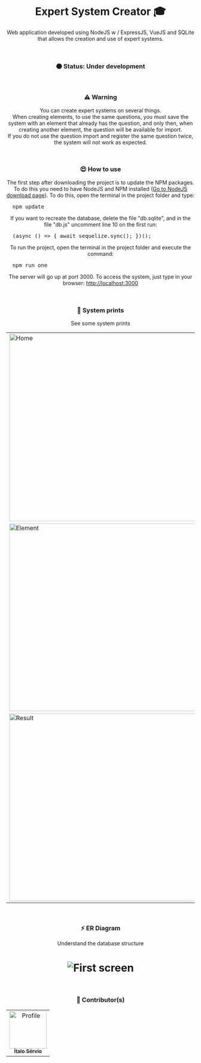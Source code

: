 <h1 align="center">Expert System Creator 🎓</h1>

<p align="center">
Web application developed using NodeJS w / ExpressJS, VueJS and SQLite that allows the creation and use of expert systems.
</p>

<br />

<h3 align="center">🟠 Status: Under development</h3>

<br />

<h3 align="center">⚠ Warning</h3>
<p align="center">You can create expert systems on several things. <br />
When creating elements, to use the same questions, you must save the system with an element that already has the question, and only then, when creating another element, the question will be available for import. <br />
If you do not use the question import and register the same question twice, the system will not work as expected.</p>

<br />

<h3 align="center">😍 How to use</h3>
<p align="center">The first step after downloading the project is to update the NPM packages. To do this you need to have NodeJS and NPM installed (<a href="https://nodejs.org/en/">Go to NodeJS download page</a>). To do this, open the terminal in the project folder and type:</p>
<pre>
  npm update
</pre>
<p align="center">If you want to recreate the database, delete the file "db.sqlite", and in the file "db.js" uncomment line 10 on the first run:</p>
<pre>
  (async () => { await sequelize.sync(); })();
</pre>
<p align="center">To run the project, open the terminal in the project folder and execute the command:</p>
<pre>
  npm run one
</pre>
<p align="center">The server will go up at port 3000. To access the system, just type in your browser: <a href="http://localhost:3000">http://localhost:3000</a></p>


<br />

<h3 align="center">📸 System prints</h3>
<p align="center">See some system prints</p>
<table>
	<tr>
		<td><img src="https://i.imgur.com/Mj26Prb.png" height="500px" width="500px" alt="Home"></td>
		<td><img src="https://i.imgur.com/e0L7iAB.png" height="500px" width="500px" alt="Manage"></td>
	</tr>
	<tr>
		<td><img src="https://i.imgur.com/mwxyN0q.png" height="500px" width="500px" alt="Element"></td>
		<td><img src="https://i.imgur.com/HA3gOnX.png" height="500px" width="500px" alt="Running"></td>
	</tr>
	<tr>	
		<td><img src="https://i.imgur.com/RdFG0bF.png" height="500px" width="500px" alt="Result"></td>
		<td><img src="https://i.imgur.com/nDEzjQt.png" height="500px" width="500px" alt="Import"></td>
	</tr>
</table>

<br />

<h3 align="center">⚡ ER Diagram</h3>
<p align="center">Understand the database structure</p>
<h1 align="center">
  <img alt="First screen" src="https://i.imgur.com/itRLazf.png" />
</h1>

<br />

<h3 align="center">🎨 Contributor(s)</h4>
<table align="center">
  <tr>
    <td align="center">
      <a href="https://github.com/ItaloServio">
        <img src="https://avatars1.githubusercontent.com/u/60075865?s=460&u=407042a6a58218d29495ca19dda1bef5ca4540c3&v=4" width="100px;" alt="Profile"/>
        <br />
        <sub>
          <b>Ítalo Sérvio</b>
        </sub>
      </a>
  </tr>  
</table>
